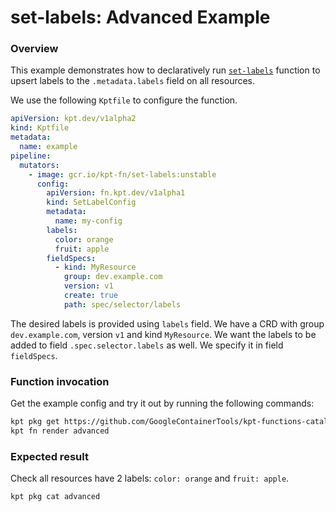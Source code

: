# set-labels: Advanced Example

### Overview

This example demonstrates how to declaratively run [`set-labels`] function
to upsert labels to the `.metadata.labels` field on all resources.

We use the following `Kptfile` to configure the function.

```yaml
apiVersion: kpt.dev/v1alpha2
kind: Kptfile
metadata:
  name: example
pipeline:
  mutators:
    - image: gcr.io/kpt-fn/set-labels:unstable
      config:
        apiVersion: fn.kpt.dev/v1alpha1
        kind: SetLabelConfig
        metadata:
          name: my-config
        labels:
          color: orange
          fruit: apple
        fieldSpecs:
          - kind: MyResource
            group: dev.example.com
            version: v1
            create: true
            path: spec/selector/labels
```

The desired labels is provided using `labels` field. We have a CRD with group
`dev.example.com`, version `v1` and kind `MyResource`. We want the labels to be
added to field `.spec.selector.labels` as well. We specify it in field
`fieldSpecs`.

### Function invocation

Get the example config and try it out by running the following commands:

```sh
kpt pkg get https://github.com/GoogleContainerTools/kpt-functions-catalog.git/examples/set-labels/advanced .
kpt fn render advanced
```

### Expected result

Check all resources have 2 labels: `color: orange` and `fruit: apple`.

```sh
kpt pkg cat advanced
```

[`set-labels`]: https://catalog.kpt.dev/set-labels/v0.1/
